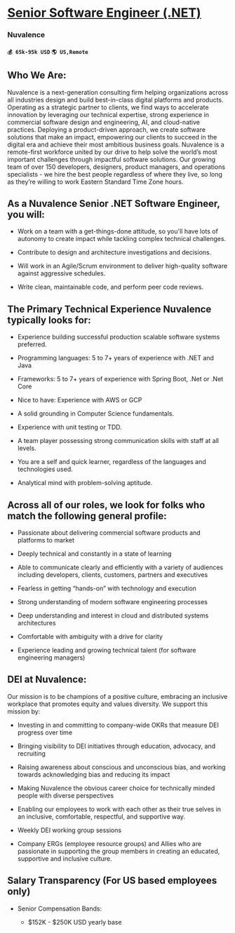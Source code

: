 # [Senior Software Engineer (.NET)](https://www.remotewlb.com/apply/senior-software-engineer-net-35419)  
### Nuvalence  
#### `💰 65k-95k USD` `🌎 US,Remote`  

## Who We Are:

Nuvalence is a next-generation consulting firm helping organizations across all industries design and build best-in-class digital platforms and products. Operating as a strategic partner to clients, we find ways to accelerate innovation by leveraging our technical expertise, strong experience in commercial software design and engineering, AI, and cloud-native practices. Deploying a product-driven approach, we create software solutions that make an impact, empowering our clients to succeed in the digital era and achieve their most ambitious business goals. Nuvalence is a remote-first workforce united by our drive to help solve the world’s most important challenges through impactful software solutions. Our growing team of over 150 developers, designers, product managers, and operations specialists - we hire the best people regardless of where they live, so long as they’re willing to work Eastern Standard Time Zone hours.

## As a Nuvalence Senior .NET Software Engineer, you will:

  * Work on a team with a get-things-done attitude, so you'll have lots of autonomy to create impact while tackling complex technical challenges.

  * Contribute to design and architecture investigations and decisions.

  * Will work in an Agile/Scrum environment to deliver high-quality software against aggressive schedules.

  * Write clean, maintainable code, and perform peer code reviews.

## The Primary Technical Experience Nuvalence typically looks for:

  * Experience building successful production scalable software systems preferred.

  * Programming languages: 5 to 7+ years of experience with .NET and Java

  * Frameworks: 5 to 7+ years of experience with Spring Boot, .Net or .Net Core 

  * Nice to have: Experience with AWS or GCP

  * A solid grounding in Computer Science fundamentals.

  * Experience with unit testing or TDD.

  * A team player possessing strong communication skills with staff at all levels.

  * You are a self and quick learner, regardless of the languages and technologies used.

  * Analytical mind with problem-solving aptitude.

## Across all of our roles, we look for folks who match the following general profile:

  * Passionate about delivering commercial software products and platforms to market

  * Deeply technical and constantly in a state of learning

  * Able to communicate clearly and efficiently with a variety of audiences including developers, clients, customers, partners and executives

  * Fearless in getting “hands-on” with technology and execution

  * Strong understanding of modern software engineering processes

  * Deep understanding and interest in cloud and distributed systems architectures

  * Comfortable with ambiguity with a drive for clarity

  * Experience leading and growing technical talent (for software engineering managers)

## DEI at Nuvalence:

Our mission is to be champions of a positive culture, embracing an inclusive workplace that promotes equity and values diversity. We support this mission by:

  * Investing in and committing to company-wide OKRs that measure DEI progress over time

  * Bringing visibility to DEI initiatives through education, advocacy, and recruiting 

  * Raising awareness about conscious and unconscious bias, and working towards acknowledging bias and reducing its impact 

  * Making Nuvalence the obvious career choice for technically minded people with diverse perspectives

  * Enabling our employees to work with each other as their true selves in an inclusive, comfortable, respectful, and supportive way.

  * Weekly DEI working group sessions

  * Company ERGs (employee resource groups) and Allies who are passionate in supporting the group members in creating an educated, supportive and inclusive culture.

## Salary Transparency (For US based employees only)

  * Senior Compensation Bands:

    * $152K - $250K USD yearly base

